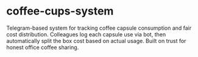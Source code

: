 # coffee-cups-system
Telegram-based system for tracking coffee capsule consumption and fair cost distribution. Colleagues log each capsule use via bot, then automatically split the box cost based on actual usage. Built on trust for honest office coffee sharing.
